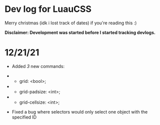 # Dev log for LuauCSS
Merry christmas (idk i lost track of dates) if you're reading this :)

**Disclaimer: Development was started before I started tracking devlogs.**

# 12/21/21

* Added *3* new commands:
* *   grid: \<bool\>;
* *   grid-padsize: \<int\>;
* *   grid-cellsize: \<int\>;

* Fixed a bug where selectors would only select one object with the specified ID
